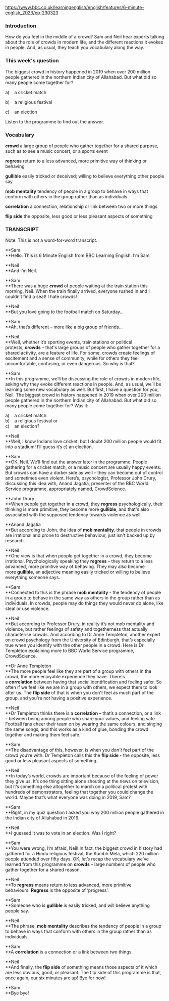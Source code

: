 
https://www.bbc.co.uk/learningenglish/english/features/6-minute-english_2023/ep-230323


### **Introduction**

How do you feel in the middle of a crowd? Sam and Neil hear experts talking about the role of crowds in modern life, and the different reactions it evokes in people. And, as usual, they teach you vocabulary along the way.

### This week's question

The biggest crowd in history happened in 2019 when over 200 million people gathered in the northern Indian city of Allahabad. But what did so many people come together for?

a)    a cricket match

b)    a religious festival

c)    an election

Listen to the programme to find out the answer. 

### Vocabulary

**crowd**
a large group of people who gather together for a shared purpose, such as to see a music concert, or a sports event

**regress**
return to a less advanced, more primitive way of thinking or behaving

**gullible**
easily tricked or deceived; willing to believe everything other people say

**mob mentality**
tendency of people in a group to behave in ways that conform with others in the group rather than as individuals

**correlation**
a connection, relationship or link between two or more things 

**flip side**
the opposite, less good or less pleasant aspects of something

### **TRANSCRIPT**

Note: This is not a word-for-word transcript.

**Sam  
**Hello. This is 6 Minute English from BBC Learning English. I’m Sam.

**Neil  
**And I’m Neil.

**Sam  
**There was a huge **crowd** of people waiting at the train station this morning, Neil. When the train finally arrived, everyone rushed in and I couldn’t find a seat! I hate crowds!

**Neil  
**But you love going to the football match on Saturday… 

**Sam  
**Ah, that’s different – more like a big group of friends…

**Neil  
**Well, whether it’s sporting events, train stations or political protests, **crowds** – that's large groups of people who gather together for a shared activity, are a feature of life. For some, crowds create feelings of excitement and a sense of community, while for others they feel uncomfortable, confusing, or even dangerous. So why is that?

**Sam  
**In this programme, we’ll be discussing the role of crowds in modern life, asking why they evoke different reactions in people. And, as usual, we’ll be learning some new vocabulary as well. But first, I have a question for you, Neil. The biggest crowd in history happened in 2019 when over 200 million people gathered in the northern Indian city of Allahabad. But what did so many people come together for? Was it:

a)    a cricket match  
b)    a religious festival or  
c)    an election?

**Neil  
**Well, I know Indians love cricket, but I doubt 200 million people would fit into a stadium! I’ll guess it’s c) an election.

**Sam  
**OK, Neil. We’ll find out the answer later in the programme. People gathering for a cricket match, or a music concert are usually happy events. But crowds can have a darker side as well – they can become out of control and sometimes even violent. Here’s, psychologist, Professor John Drury, discussing this idea with, Anand Jagatia, presenter of the BBC World Service programme, appropriately named, CrowdScience. 

**John Drury  
**When people get together in a crowd, they **regress** psychologically, their thinking is more primitive, they become more **gullible**, and that's also associated with the supposed tendency towards violence as well. 

**Anand Jagatia  
**But according to John, the idea of **mob mentality**, that people in crowds are irrational and prone to destructive behaviour, just isn't backed up by research.

**Neil  
**One view is that when people get together in a crowd, they become irrational. Psychologically speaking they **regress** – they return to a less advanced, more primitive way of behaving. They may also become more **gullible**, an adjective meaning easily tricked or willing to believe everything someone says.

**Sam  
**Connected to this is the phrase **mob mentality** - the tendency of people in a group to behave in the same way as others in the group rather than as individuals. In crowds, people may do things they would never do alone, like steal or use violence.

**Neil  
**But according to Professor Drury, in reality it’s not mob mentality and violence, but rather feelings of safety and togetherness that actually characterise crowds. And according to Dr Anne Templeton, another expert on crowd psychology from the University of Edinburgh, that’s especially true when you identify with the other people in a crowd. Here is Dr Templeton explaining more to BBC World Service programme, CrowdScience. 

**Dr Anne Templeton  
**The more people feel like they are part of a group with others in the crowd, the more enjoyable experience they have. There's a **correlation** between having that social identification and feeling safer. So often if we feel like we are in a group with others, we expect them to look after us. The **flip side** of that is when you don't feel as much part of the group, and you're not having a positive experience.

**Neil  
**Dr Templeton thinks there is a **correlation** – that’s a connection, or a link – between being among people who share your values, and feeling safe. Football fans cheer their team on by wearing the same colours, and singing the same songs, and this works as a kind of glue, bonding the crowd together and making them feel safe.

**Sam  
**The disadvantage of this, however, is when you _don’t_ feel part of the crowd you’re with. Dr Templeton calls this the **flip side** - the opposite, less good or less pleasant aspects of something.

**Neil  
**In today’s world, crowds are important because of the feeling of power they give us. It’s one thing sitting alone shouting at the news on television, but it’s something else altogether to march on a political protest with hundreds of demonstrators, feeling that together you could change the world. Maybe that’s what everyone was doing in 2019, Sam?

**Sam  
**Right, in my quiz question I asked you why 200 million people gathered in the Indian city of Allahabad in 2019.

**Neil  
**I guessed it was to vote in an election. Was I right?

**Sam  
**You were wrong, I’m afraid, Neil! In fact, the biggest crowd in history had gathered for a Hindu religious festival, the Kumbh Mela, which 220 million people attended over fifty days. OK, let’s recap the vocabulary we’ve learned from this programme on **crowds** – large numbers of people who gather together for a shared reason.

**Neil  
**To **regress** means return to less advanced, more primitive behaviours. **Regress** is the opposite of ‘progress’.

**Sam  
**Someone who is **gullible** is easily tricked, and will believe anything people say.

**Neil  
**The phrase, **mob mentality** describes the tendency of people in a group to behave in ways that conform with others in the group rather than as individuals.

**Sam  
**A **correlation** is a connection or a link between two things. 

**Neil  
**And finally, the **flip side** of something means those aspects of it which are less obvious, good, or pleasant. The flip side of this programme is that, once again, our six minutes are up! Bye for now!

**Sam  
**Bye bye!